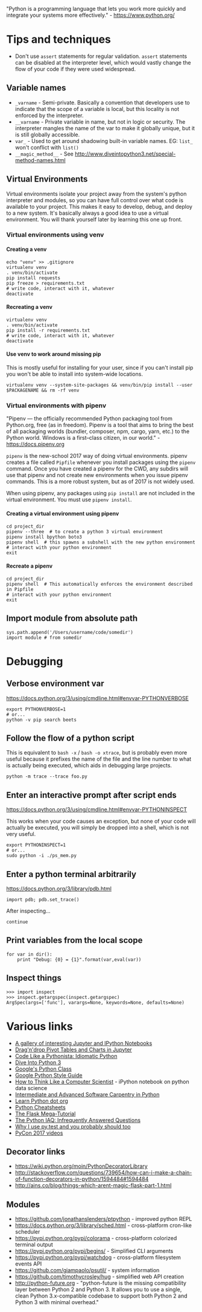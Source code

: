 "Python is a programming language that lets you work more quickly and integrate your systems more effectively." - <https://www.python.org/>

# Tips and techniques

- Don't use `assert` statements for regular validation. `assert` statements can be disabled at the interpreter level, which would vastly change the flow of your code if they were used widespread.

## Variable names

- `_varname` - Semi-private. Basically a convention that developers use to indicate that the scope of a variable is local, but this locality is not enforced by the interpreter.
- `__varname` - Private variable in name, but not in logic or security. The interpreter mangles the name of the var to make it globally unique, but it is still globally accessible.
- `var_` - Used to get around shadowing built-in variable names. EG: `list_` won't conflict with `list()`
- `__magic_method__` - See <http://www.diveintopython3.net/special-method-names.html>

## Virtual Environments

Virtual environments isolate your project away from the system's python interpreter and modules, so you can have full control over what code is available to your project. This makes it easy to develop, debug, and deploy to a new system. It's basically always a good idea to use a virtual environment. You will thank yourself later by learning this one up front.

### Virtual environments using venv

#### Creating a venv

```
echo "venv" >> .gitignore
virtualenv venv
. venv/bin/activate
pip install requests
pip freeze > requirements.txt
# write code, interact with it, whatever
deactivate
```

#### Recreating a venv

```
virtualenv venv
. venv/bin/activate
pip install -r requirements.txt
# write code, interact with it, whatever
deactivate
```

#### Use venv to work around missing pip

This is mostly useful for installing for your user, since if you can't install pip you won't be able to install into system-wide locations.

```
virtualenv venv --system-site-packages && venv/bin/pip install --user $PACKAGENAME && rm -rf venv
```

### Virtual environments with pipenv

"Pipenv — the officially recommended Python packaging tool from Python.org, free (as in freedom). Pipenv is a tool that aims to bring the best of all packaging worlds (bundler, composer, npm, cargo, yarn, etc.) to the Python world. Windows is a first–class citizen, in our world." - <https://docs.pipenv.org>

`pipenv` is the new-school 2017 way of doing virtual environments. pipenv creates a file called `Pipfile` whenever you install packages using the `pipenv` command. Once you have created a pipenv for the CWD, any subdirs will use that pipenv and not create new environments when you issue pipenv commands. This is a more robust system, but as of 2017 is not widely used.

When using pipenv, any packages using `pip install` are not included in the virtual environment. You must use `pipenv install`.

#### Creating a virtual environment using pipenv

```
cd project_dir
pipenv --three  # to create a python 3 virtual environment
pipenv install bpython boto3
pipenv shell  # this spawns a subshell with the new python environment
# interact with your python environment
exit
```

#### Recreate a pipenv

```
cd project_dir
pipenv shell  # This automatically enforces the environment described in Pipfile
# interact with your python environment
exit
```

## Import module from absolute path

```
sys.path.append('/Users/username/code/somedir')
import module # from somedir
```

# Debugging

## Verbose environment var

<https://docs.python.org/3/using/cmdline.html#envvar-PYTHONVERBOSE>

```
export PYTHONVERBOSE=1
# or...
python -v pip search beets
```

## Follow the flow of a python script

This is equivalent to `bash -x` / `bash -o xtrace`, but is probably even more useful because it prefixes the name of the file and the line number to what is actually being executed, which aids in debugging large projects.

```
python -m trace --trace foo.py
```

## Enter an interactive prompt after script ends

<https://docs.python.org/3/using/cmdline.html#envvar-PYTHONINSPECT>

This works when your code causes an exception, but none of your code will actually be executed, you will simply be dropped into a shell, which is not very useful.

```
export PYTHONINSPECT=1
# or...
sudo python -i ./ps_mem.py
```

## Enter a python terminal arbitrarily

<https://docs.python.org/3/library/pdb.html>

```
import pdb; pdb.set_trace()
```

After inspecting...

```
continue
```

## Print variables from the local scope

```
for var in dir():
    print "Debug: {0} = {1}".format(var,eval(var))
```

## Inspect things

```
>>> import inspect
>>> inspect.getargspec(inspect.getargspec)
ArgSpec(args=['func'], varargs=None, keywords=None, defaults=None)
```

# Various links

- [A gallery of interesting Jupyter and IPython Notebooks](https://github.com/jupyter/jupyter/wiki/A-gallery-of-interesting-Jupyter-and-IPython-Notebooks)
- [Drag'n'drop Pivot Tables and Charts in Jupyter](http://nicolas.kruchten.com/content/2015/09/jupyter_pivottablejs/)
- [Code Like a Pythonista: Idiomatic Python](http://python.net/~goodger/projects/pycon/2007/idiomatic/handout.html)
- [Dive Into Python 3](http://www.diveintopython3.net/)
- [Google's Python Class](https://developers.google.com/edu/python/?csw=1)
- [Google Python Style Guide](https://google.github.io/styleguide/pyguide.html)
- [How to Think Like a Computer Scientist](http://interactivepython.org/courselib/static/thinkcspy/index.html) - iPython notebook on python data science
- [Intermediate and Advanced Software Carpentry in Python](http://ivory.idyll.org/articles/advanced-swc/)
- [Learn Python dot org](http://www.learnpython.org/)
- [Python Cheatsheets](https://www.pythonsheets.com)
- [The Flask Mega-Tutorial](https://blog.miguelgrinberg.com/post/the-flask-mega-tutorial-part-i-hello-world)
- [The Python IAQ: Infrequently Answered Questions](http://norvig.com/python-iaq.html)
- [Why I use py.test and you probably should too](http://halfcooked.com/presentations/pyconau2013/why_I_use_pytest.html)
- [PyCon 2017 videos](https://www.youtube.com/channel/UCrJhliKNQ8g0qoE_zvL8eVg)

## Decorator links

- <https://wiki.python.org/moin/PythonDecoratorLibrary>
- <http://stackoverflow.com/questions/739654/how-can-i-make-a-chain-of-function-decorators-in-python/1594484#1594484>
- <http://ains.co/blog/things-which-arent-magic-flask-part-1.html>

## Modules

- <https://github.com/jonathanslenders/ptpython> - improved python REPL
- <https://docs.python.org/3/library/sched.html> - cross-platform cron-like scheduler
- <https://pypi.python.org/pypi/colorama> - cross-platform colorized terminal output
- <https://pypi.python.org/pypi/begins/> - Simplified CLI arguments
- <https://pypi.python.org/pypi/watchdog> - cross-platform filesystem events API
- <https://github.com/giampaolo/psutil/> - system information
- <https://github.com/timothycrosley/hug> - simplified web API creation
- <http://python-future.org> - "python-future is the missing compatibility layer between Python 2 and Python 3. It allows you to use a single, clean Python 3.x-compatible codebase to support both Python 2 and Python 3 with minimal overhead."
